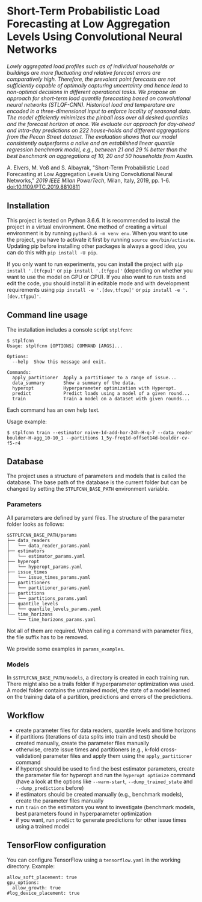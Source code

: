 # Short-Term Probabilistic Load Forecasting at Low Aggregation Levels Using Convolutional Neural Networks

*Lowly aggregated load profiles such as of individual households or buildings are more fluctuating and relative forecast errors are comparatively high. Therefore, the prevalent point forecasts are not sufficiently capable of optimally capturing uncertainty and hence lead to non-optimal decisions in different operational tasks. We propose an approach for short-term load quantile forecasting based on convolutional neural networks (STLQF-CNN). Historical load and temperature are encoded in a three-dimensional input to enforce locality of seasonal data. The model efficiently minimizes the pinball loss over all desired quantiles and the forecast horizon at once. We evaluate our approach for day-ahead and intra-day predictions on 222 house-holds and different aggregations from the Pecan Street dataset. The evaluation shows that our model consistently outperforms a naïve and an established linear quantile regression benchmark model, e.g., between 21 and 29 % better than the best benchmark on aggregations of 10, 20 and 50 households from Austin.*

A. Elvers, M. Voß and S. Albayrak, "Short-Term Probabilistic Load Forecasting at Low Aggregation Levels Using Convolutional Neural Networks," *2019 IEEE Milan PowerTech*, Milan, Italy, 2019, pp. 1-6.
[doi:10.1109/PTC.2019.8810811](https://ieeexplore.ieee.org/document/8810811)


## Installation

This project is tested on Python 3.6.6. It is recommended to install the project in a virtual environment. One method of creating a virtual environment is by running `python3.6 -m venv env`. When you want to use the project, you have to activate it first by running `source env/bin/activate`. Updating pip before installing other packages is always a good idea, you can do this with `pip install -U pip`.

If you only want to run experiments, you can install the project with `pip install '.[tfcpu]'` or `pip install '.[tfgpu]'` (depending on whether you want to use the model on GPU or CPU). If you also want to run tests and edit the code, you should install it in editable mode and with development requirements using `pip install -e '.[dev,tfcpu]'` or `pip install -e '.[dev,tfgpu]'`.


## Command line usage

The installation includes a console script `stplfcnn`:

```
$ stplfcnn
Usage: stplfcnn [OPTIONS] COMMAND [ARGS]...

Options:
  --help  Show this message and exit.

Commands:
  apply_partitioner  Apply a partitioner to a range of issue...
  data_summary       Show a summary of the data.
  hyperopt           Hyperparameter optimization with Hyperopt.
  predict            Predict loads using a model of a given round...
  train              Train a model on a dataset with given rounds...
```

Each command has an own help text.

Usage example:

```
$ stplfcnn train --estimator naive-1d-add-hor-24h-H-q-7 --data_reader boulder-H-agg_10-10_1 --partitions 1_5y-freq1d-offset14d-boulder-cv-f5-r4
```


## Database

The project uses a structure of parameters and models that is called the database.
The base path of the database is the current folder but can be changed by setting
the `STPLFCNN_BASE_PATH` environment variable.

### Parameters

All parameters are defined by yaml files. The structure of the parameter folder
looks as follows:

```
$STPLFCNN_BASE_PATH/params
├── data_readers
│   └── data_reader_params.yaml
├── estimators
│   └── estimator_params.yaml
├── hyperopt
│   └── hyperopt_params.yaml
├── issue_times
│   └── issue_times_params.yaml
├── partitioners
│   └── partitioner_params.yaml
├── partitions
│   └── partitions_params.yaml
├── quantile_levels
│   └── quantile_levels_params.yaml
└── time_horizons
    └── time_horizons_params.yaml
```

Not all of them are required. When calling a command with parameter files, the
file suffix has to be removed.

We provide some examples in `params_examples`.

### Models

In `$STPLFCNN_BASE_PATH/models`, a directory is created in each training run.
There might also be a trails folder if hyperparameter optimization was used.
A model folder contains the untrained model, the state of a model learned
on the training data of a partition, predictions and errors of the predictions.


## Workflow

* create parameter files for data readers, quantile levels and time horizons
* if partitions (iterations of data splits into train and test) should be created
  manually, create the parameter files manually
* otherwise, create issue times and partitioners (e.g., k-fold cross-validation)
  parameter files and apply them using the `apply_partitioner` command
* if hyperopt should be used to find the best estimator parameters, create the
  parameter file for hyperopt and run the `hyperopt optimize` command (have a
  look at the options like `--warm-start`, `--dump_trained_state` and
  `--dump_predictions` before)
* if estimators should be created manually (e.g., benchmark models), create the
  parameter files manually
* run `train` on the estimators you want to investigate (benchmark models,
  best parameters found in hyperparameter optimization
* if you want, run `predict` to generate predictions for other issue times using
  a trained model


## TensorFlow configuration

You can configure TensorFlow using a `tensorflow.yaml` in the working directory.
Example:

```
allow_soft_placement: true
gpu_options:
  allow_growth: true
#log_device_placement: true
```
